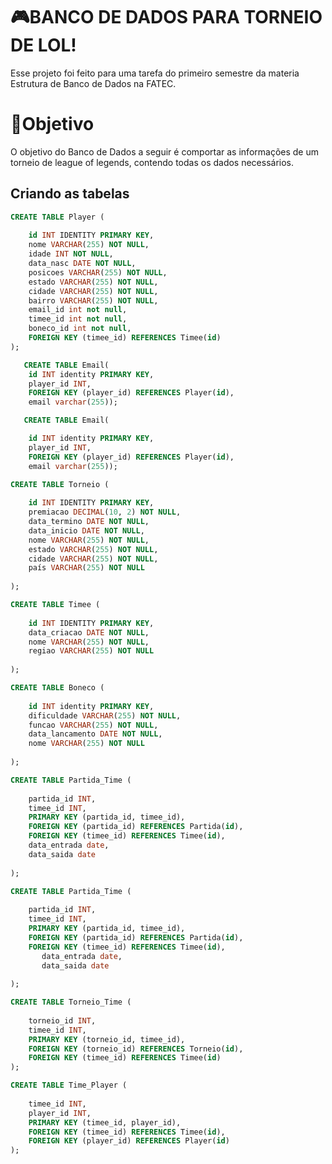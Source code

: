 <h1>🎮BANCO DE DADOS PARA TORNEIO DE LOL!</h1>
<p>Esse projeto foi feito para uma tarefa do primeiro semestre da materia Estrutura de Banco de Dados na FATEC.</p>
<h1>📝Objetivo</h1>
<p>O objetivo do Banco de Dados a seguir é comportar as informações de um torneio de league of legends, contendo todas os dados necessários.</p>

<h2>Criando as tabelas</h2>


```sql
CREATE TABLE Player (
 
    id INT IDENTITY PRIMARY KEY,
    nome VARCHAR(255) NOT NULL,
    idade INT NOT NULL,
    data_nasc DATE NOT NULL,
    posicoes VARCHAR(255) NOT NULL,
    estado VARCHAR(255) NOT NULL,
    cidade VARCHAR(255) NOT NULL,
    bairro VARCHAR(255) NOT NULL,
    email_id int not null,
    timee_id int not null,
    boneco_id int not null,
    FOREIGN KEY (timee_id) REFERENCES Timee(id)
);
```

```sql
   CREATE TABLE Email(
    id INT identity PRIMARY KEY,
    player_id INT,
    FOREIGN KEY (player_id) REFERENCES Player(id),
    email varchar(255));
```
```sql
   CREATE TABLE Email(

    id INT identity PRIMARY KEY,
    player_id INT,
    FOREIGN KEY (player_id) REFERENCES Player(id),
    email varchar(255));
```


```sql
CREATE TABLE Torneio (
 
    id INT IDENTITY PRIMARY KEY,
    premiacao DECIMAL(10, 2) NOT NULL,
    data_termino DATE NOT NULL,
    data_inicio DATE NOT NULL,
    nome VARCHAR(255) NOT NULL,
    estado VARCHAR(255) NOT NULL,
    cidade VARCHAR(255) NOT NULL,
    país VARCHAR(255) NOT NULL
 
);
```

```sql
CREATE TABLE Timee (
 
    id INT IDENTITY PRIMARY KEY,
    data_criacao DATE NOT NULL,
    nome VARCHAR(255) NOT NULL,
    regiao VARCHAR(255) NOT NULL
 
);
```

```sql
CREATE TABLE Boneco (
 
    id INT identity PRIMARY KEY,
    dificuldade VARCHAR(255) NOT NULL,
    funcao VARCHAR(255) NOT NULL,
    data_lancamento DATE NOT NULL,
    nome VARCHAR(255) NOT NULL
 
);
```

```sql
CREATE TABLE Partida_Time (
 
    partida_id INT,
    timee_id INT,
    PRIMARY KEY (partida_id, timee_id),
    FOREIGN KEY (partida_id) REFERENCES Partida(id),
    FOREIGN KEY (timee_id) REFERENCES Timee(id),
    data_entrada date,
    data_saida date
 
);

```
```sql
CREATE TABLE Partida_Time (
 
    partida_id INT,
    timee_id INT,
    PRIMARY KEY (partida_id, timee_id),
    FOREIGN KEY (partida_id) REFERENCES Partida(id),
    FOREIGN KEY (timee_id) REFERENCES Timee(id),
	   data_entrada date,
	   data_saida date
 
);
```
```sql
CREATE TABLE Torneio_Time (
 
    torneio_id INT,
    timee_id INT,
    PRIMARY KEY (torneio_id, timee_id),
    FOREIGN KEY (torneio_id) REFERENCES Torneio(id),
    FOREIGN KEY (timee_id) REFERENCES Timee(id)
);
```

```sql
CREATE TABLE Time_Player (
 
    timee_id INT,
    player_id INT,
    PRIMARY KEY (timee_id, player_id),
    FOREIGN KEY (timee_id) REFERENCES Timee(id),
    FOREIGN KEY (player_id) REFERENCES Player(id)
);
```





